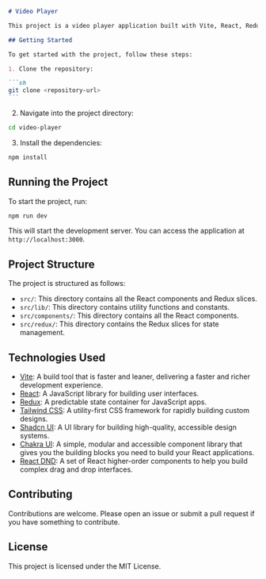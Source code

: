 ````markdown
# Video Player

This project is a video player application built with Vite, React, Redux, and Tailwind CSS. It uses the Shadcn UI and Chakra UI libraries for UI components and React DND for drag and drop functionalities.

## Getting Started

To get started with the project, follow these steps:

1. Clone the repository:

```sh
git clone <repository-url>
```
````

2. Navigate into the project directory:

```sh
cd video-player
```

3. Install the dependencies:

```sh
npm install
```

## Running the Project

To start the project, run:

```sh
npm run dev
```

This will start the development server. You can access the application at `http://localhost:3000`.

## Project Structure

The project is structured as follows:

- `src/`: This directory contains all the React components and Redux slices.
- `src/lib/`: This directory contains utility functions and constants.
- `src/components/`: This directory contains all the React components.
- `src/redux/`: This directory contains the Redux slices for state management.

## Technologies Used

- [Vite](https://vitejs.dev/): A build tool that is faster and leaner, delivering a faster and richer development experience.
- [React](https://reactjs.org/): A JavaScript library for building user interfaces.
- [Redux](https://redux.js.org/): A predictable state container for JavaScript apps.
- [Tailwind CSS](https://tailwindcss.com/): A utility-first CSS framework for rapidly building custom designs.
- [Shadcn UI](https://ui.shadcn.com/): A UI library for building high-quality, accessible design systems.
- [Chakra UI](https://chakra-ui.com/): A simple, modular and accessible component library that gives you the building blocks you need to build your React applications.
- [React DND](https://react-dnd.github.io/react-dnd/about): A set of React higher-order components to help you build complex drag and drop interfaces.

## Contributing

Contributions are welcome. Please open an issue or submit a pull request if you have something to contribute.

## License

This project is licensed under the MIT License.
